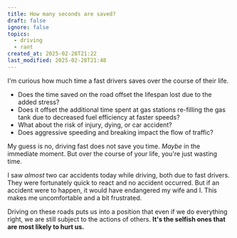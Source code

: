 ```yaml
---
title: How many seconds are saved?
draft: false
ignore: false
topics:
  - driving
  - rant
created_at: 2025-02-28T21:22
last_modified: 2025-02-28T21:48
---
```


I'm curious how much time a fast drivers saves over the course of their life. 

- Does the time saved on the road offset the lifespan lost due to the added stress?
- Does it offset the additional time spent at gas stations re-filling the gas tank due to decreased fuel efficiency at faster speeds?
- What about the risk of injury, dying, or car accident?
- Does aggressive speeding and breaking impact the flow of traffic?

My guess is no, driving fast does not save you time. *Maybe* in the immediate moment. But over the course of your life, you're just wasting time.

I saw *almost* two car accidents today while driving, both due to fast drivers. They were fortunately quick to react and no accident occurred. But if an accident were to happen, it would have endangered my wife and I. This makes me uncomfortable and a bit frustrated. 

Driving on these roads puts us into a position that even if we do everything right, we are still subject to the actions of others. **It's the selfish ones that are most likely to hurt us.**
